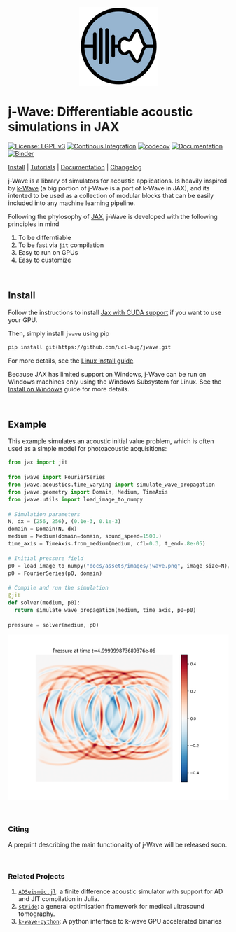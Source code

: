 <div align="center">
<img src="docs/assets/images/jwave_logo.png" alt="logo"></img>
</div>

# j-Wave: Differentiable acoustic simulations in JAX

[![License: LGPL v3](https://img.shields.io/badge/License-LGPL_v3-blue.svg)](LICENSE)
[![Continous Integration](https://github.com/ucl-bug/jwave/actions/workflows/main.yml/badge.svg)](https://github.com/ucl-bug/jwave/actions/workflows/main.yml)
[![codecov](https://codecov.io/gh/ucl-bug/jwave/branch/main/graph/badge.svg?token=6J03OMVJS1)](https://codecov.io/gh/ucl-bug/jwave)
[![Documentation](https://github.com/ucl-bug/jwave/actions/workflows/build_docs.yml/badge.svg)](https://ucl-bug.github.io/jwave)
[![Binder](https://mybinder.org/badge_logo.svg)](https://mybinder.org/v2/gh/ucl-bug/jwave/main?labpath=docs%2Fnotebooks%2Fivp%2Fhomogeneous_medium.ipynb)

[Install](#install) | [Tutorials](https://ucl-bug.github.io/jwave/notebooks/ivp/homogeneous_medium.html) | [Documentation](https://ucl-bug.github.io/jwave) | [Changelog](HISTORY.md)

j-Wave is a library of simulators for acoustic applications. Is heavily inspired by [k-Wave](http://www.k-wave.org/) (a big portion of j-Wave is a port of k-Wave in JAX), and its intented to be used as a collection of modular blocks that can be easily included into any machine learning pipeline.

Following the phylosophy of [JAX](https://jax.readthedocs.io/en/stable/), j-Wave is developed with the following principles in mind

1. To be differntiable
2. To be fast via `jit` compilation
3. Easy to run on GPUs
4. Easy to customize

<br/>

## Install

Follow the instructions to install [Jax with CUDA support](https://github.com/google/jax#installation) if you want to use your GPU.

Then, simply install `jwave` using pip

```bash
pip install git+https://github.com/ucl-bug/jwave.git
```

For more details, see the [Linux install guide](docs/install/on_linux.md).

Because JAX has limited support on Windows, j-Wave can be run on Windows machines only using the Windows Subsystem for Linux. See the [Install on Windows](docs/install/on_win.md) guide for more details.

<br/>

## Example

This example simulates an acoustic initial value problem, which is often used as a simple model for photoacoustic acquisitions:

```python
from jax import jit

from jwave import FourierSeries
from jwave.acoustics.time_varying import simulate_wave_propagation
from jwave.geometry import Domain, Medium, TimeAxis
from jwave.utils import load_image_to_numpy

# Simulation parameters
N, dx = (256, 256), (0.1e-3, 0.1e-3)
domain = Domain(N, dx)
medium = Medium(domain=domain, sound_speed=1500.)
time_axis = TimeAxis.from_medium(medium, cfl=0.3, t_end=.8e-05)

# Initial pressure field
p0 = load_image_to_numpy("docs/assets/images/jwave.png", image_size=N)/255.
p0 = FourierSeries(p0, domain)

# Compile and run the simulation
@jit
def solver(medium, p0):
  return simulate_wave_propagation(medium, time_axis, p0=p0)

pressure = solver(medium, p0)
```

![Simulated pressure field](docs/assets/images/readme_example_reconimage.png)


<br/>

### Citing

A preprint describing the main functionality of j-Wave will be released soon.


<br/>

### Related Projects

1. [`ADSeismic.jl`](https://github.com/kailaix/ADSeismic.jl): a finite difference acoustic simulator with support for AD and JIT compilation in Julia.
2. [`stride`](https://github.com/trustimaging/stride): a general optimisation framework for medical ultrasound tomography.
3. [`k-wave-python`](https://github.com/waltsims/k-wave-python): A python interface to k-wave GPU accelerated binaries
